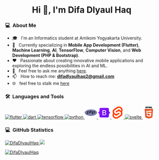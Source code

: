 <h1 align="center">Hi 👋, I'm Difa Dlyaul Haq</h1>

### 💻 &nbsp;About Me 

- 🎓 &nbsp; I'm an Informatics student at Amikom Yogyakarta University.
- 🌱 &nbsp; Currently specializing in **Mobile App Development (Flutter)**, **Machine Learning**, **AI**, **TensorFlow**, **Computer Vision**, and **Web Development (PHP & Bootstrap)**.
- ❤️ &nbsp; Passionate about creating innovative mobile applications and exploring the endless possibilities in AI and ML.
- 💬 &nbsp; Feel free to ask me anything [here](https://github.com/difadlyaulhaq/difadlyaulhaq/issues).
- 📫 &nbsp; How to reach me: **difadlyaulhaq2@gmail.com**
- 🌐 &nbsp; feel free to stalk me [here](https://mom-im-on-internet.vercel.app/)

### 🛠 &nbsp;Languages and Tools

<p align="left">
  <a href="https://flutter.dev" target="_blank" rel="noreferrer"> <img src="https://www.vectorlogo.zone/logos/flutterio/flutterio-icon.svg" alt="flutter" width="40" height="40"/> </a>
  <a href="https://dart.dev" target="_blank" rel="noreferrer"> <img src="https://www.vectorlogo.zone/logos/dartlang/dartlang-icon.svg" alt="dart" width="40" height="40"/> </a>
  <a href="https://www.tensorflow.org" target="_blank" rel="noreferrer"> <img src="https://www.vectorlogo.zone/logos/tensorflow/tensorflow-icon.svg" alt="tensorflow" width="40" height="40"/> </a>
  <a href="https://www.python.org" target="_blank" rel="noreferrer"> <img src="https://upload.wikimedia.org/wikipedia/commons/c/c3/Python-logo-notext.svg" alt="python" width="40" height="40"/> </a>
  <a href="https://www.php.net" target="_blank" rel="noreferrer"> <img src="https://raw.githubusercontent.com/devicons/devicon/master/icons/php/php-original.svg" alt="php" width="40" height="40"/> </a>
  <a href="https://getbootstrap.com" target="_blank" rel="noreferrer"> <img src="https://raw.githubusercontent.com/devicons/devicon/master/icons/bootstrap/bootstrap-original.svg" alt="bootstrap" width="40" height="40"/> </a>
  <a href="https://svelte.dev" target="_blank" rel="noreferrer"> <img src="https://raw.githubusercontent.com/devicons/devicon/master/icons/svelte/svelte-original.svg" alt="svelte" width="40" height="40"/> </a>
  <a href="[https://svelte.dev](https://astro.build/press/)" target="_blank" rel="noreferrer"> <img src="https://astro.build/assets/press/astro-icon-light-gradient.png" alt="svelte" width="40" height="40"/> </a>
  <a href="https://www.w3.org/html/" target="_blank" rel="noreferrer"> <img src="https://raw.githubusercontent.com/devicons/devicon/master/icons/html5/html5-original-wordmark.svg" alt="html5" width="40" height="40"/> </a>
</p>

### 💻 &nbsp;GitHub Statistics

<p align="left">
  <a href="https://github.com/difadlyaulhaq">
    <img height="180em" src="https://github-readme-stats-eight-theta.vercel.app/api?username=difadlyaulhaq&show_icons=true&theme=algolia&include_all_commits=true&count_private=true" alt="DifaDlyaulHaq"/>
    <img height="180em" src="https://github-readme-stats-eight-theta.vercel.app/api/top-langs/?username=difadlyaulhaq&layout=compact&langs_count=8&theme=algolia"/>
  </a>
</p>

<p align="left">
  <a href="https://github.com/ryo-ma/github-profile-trophy">
    <img src="https://github-profile-trophy.vercel.app/?username=difadlyaulhaq" alt="DifaDlyaulHaq" />
  </a>
</p>
